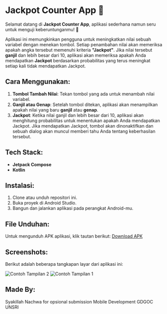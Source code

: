 # Jackpot Counter App 🎉

Selamat datang di **Jackpot Counter App**, aplikasi sederhana namun seru untuk menguji keberuntunganmu! 🎰

Aplikasi ini memungkinkan pengguna untuk meningkatkan nilai sebuah variabel dengan menekan tombol. Setiap penambahan nilai akan memeriksa apakah angka tersebut memenuhi kriteria **"Jackpot"**. Jika nilai tersebut **ganjil** dan lebih besar dari 10, aplikasi akan memeriksa apakah Anda mendapatkan **Jackpot** berdasarkan probabilitas yang terus meningkat setiap kali tidak mendapatkan Jackpot.

## Cara Menggunakan:
1. **Tombol Tambah Nilai**: Tekan tombol yang ada untuk menambah nilai variabel.
2. **Ganjil atau Genap**: Setelah tombol ditekan, aplikasi akan menampilkan apakah nilai yang baru **ganjil** atau **genap**.
3. **Jackpot**: Ketika nilai ganjil dan lebih besar dari 10, aplikasi akan menghitung probabilitas untuk menentukan apakah Anda mendapatkan Jackpot. Jika mendapatkan Jackpot, tombol akan dinonaktifkan dan sebuah dialog akan muncul memberi tahu Anda tentang keberhasilan tersebut.

## Tech Stack:
- **Jetpack Compose**
- **Kotlin**

## Instalasi:
1. Clone atau unduh repositori ini.
2. Buka proyek di Android Studio.
3. Bangun dan jalankan aplikasi pada perangkat Android-mu.

## File Unduhan:
Untuk mengunduh APK aplikasi, klik tautan berikut:
[Download APK](https://drive.google.com/file/d/1qrVyzgUaLYr0NUYXbDnkZRYKiTLMvNJ9/view?usp=drive_link)

## Screenshots:
Berikut adalah beberapa tangkapan layar dari aplikasi ini:

![Contoh Tampilan 2](https://drive.google.com/file/d/1e5J6bAzO3i8l9ThApwvEqUwMWJliKhS0/view?usp=drive_link)
![Contoh Tampilan 1](https://drive.google.com/file/d/14AbfF7aPPCPD9sUOnoq2Z3ESF-b0kLuH/view?usp=drive_link)

## Made By:
Syakillah Nachwa for opsional submission Mobile Development GDGOC UNSRI
